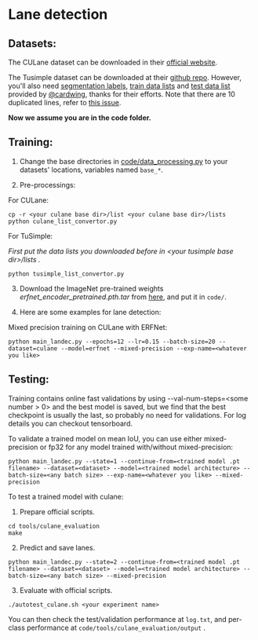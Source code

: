 # Lane detection

## Datasets: 

The CULane dataset can be downloaded in their [official website](https://xingangpan.github.io/projects/CULane.html).

The Tusimple dataset can be downloaded at their [github repo](https://github.com/TuSimple/tusimple-benchmark/issues/3). However, you'll also need [segmentation labels](https://drive.google.com/open?id=1uLZk_i6rxRMvwLF8dLy19dTJiOgnbotf), [train data lists](https://github.com/cardwing/Codes-for-Lane-Detection/tree/master/ENet-TuSimple-Torch/list6) and [test data list](https://github.com/cardwing/Codes-for-Lane-Detection/blob/master/ENet-TuSimple-Torch/list/list_test.txt) provided by [@cardwing](https://github.com/cardwing), thanks for their efforts. Note that there are 10 duplicated lines, refer to [this issue](https://github.com/cardwing/Codes-for-Lane-Detection/issues/11).

**Now we assume you are in the code folder.**

## Training:

1. Change the base directories in [code/data_processing.py](code/data_processing.py) to your datasets' locations, variables named `base_*`.

2. Pre-processings:

For CULane:

```
cp -r <your culane base dir>/list <your culane base dir>/lists
python culane_list_convertor.py
```

For TuSimple:

*First put the data lists you downloaded before in \<your tusimple base dir\>/lists .*

```
python tusimple_list_convertor.py
```

3. Download the ImageNet pre-trained weights *erfnet_encoder_pretrained.pth.tar* from [here](https://github.com/Eromera/erfnet_pytorch/tree/master/trained_models), and put it in `code/`.

4. Here are some examples for lane detection:

Mixed precision training on CULane with ERFNet:

```
python main_landec.py --epochs=12 --lr=0.15 --batch-size=20 --dataset=culane --model=erfnet --mixed-precision --exp-name=<whatever you like>
```

## Testing:

Training contains online fast validations by using --val-num-steps=\<some number > 0\> and the best model is saved, but we find that the best checkpoint is usually the last, so probably no need for validations. For log details you can checkout tensorboard.

To validate a trained model on mean IoU, you can use either mixed-precision or fp32 for any model trained with/without mixed-precision:

```
python main_landec.py --state=1 --continue-from=<trained model .pt filename> --dataset=<dataset> --model=<trained model architecture> --batch-size=<any batch size> --exp-name=<whatever you like> --mixed-precision
```

To test a trained model with culane:

1. Prepare official scripts.

```
cd tools/culane_evaluation
make
```

2. Predict and save lanes.
   
```
python main_landec.py --state=2 --continue-from=<trained model .pt filename> --dataset=<dataset> --model=<trained model architecture> --batch-size=<any batch size> --mixed-precision
```

3. Evaluate with official scripts.

```
./autotest_culane.sh <your experiment name>
```

You can then check the test/validation performance at `log.txt`, and per-class performance at `code/tools/culane_evaluation/output` .
